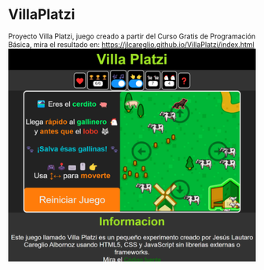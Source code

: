 # VillaPlatzi
Proyecto Villa Platzi, juego creado a partir del Curso Gratis de Programación Básica, mira el resultado en: https://jlcareglio.github.io/VillaPlatzi/index.html
![VillaPlatzi_CapturaDePantalla](https://github.com/JLCareglio/VillaPlatzi/raw/master/otros/VillaPlatzi_CapturaDePantalla-3.png)
